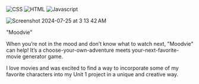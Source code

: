 ![CSS](https://img.shields.io/badge/CSS-239120?&style=for-the-badge&logo=css3&logoColor=white) ![HTML](https://img.shields.io/badge/HTML-239120?style=for-the-badge&logo=html5&logoColor=white) ![Javascript](https://img.shields.io/badge/JavaScript-F7DF1E?style=for-the-badge&logo=javascript&logoColor=black) 

![Screenshot 2024-07-25 at 3 13 42 AM](https://github.com/user-attachments/assets/12a70d62-79b0-46ae-a089-b71508ebe0a8)

"Moodvie"

When you’re not in the mood and don’t know what to watch next, "Moodvie" can help! It’s a choose-your-own-adventure meets your-next-favorite-movie generator game. 

I love movies and was excited to find a way to incorporate some of my favorite characters into my Unit 1 project in a unique and creative way. 
